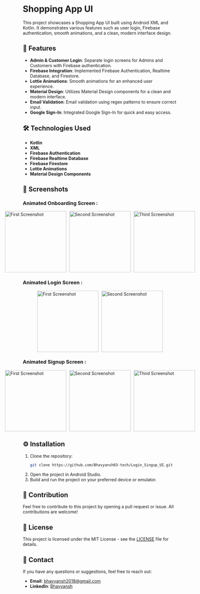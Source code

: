 # Shopping App UI

This project showcases a Shopping App UI built using Android XML and Kotlin. It demonstrates various features such as user login, Firebase authentication, smooth animations, and a clean, modern interface design.

## 🚀 Features

- **Admin & Customer Login**: Separate login screens for Admins and Customers with Firebase authentication.
- **Firebase Integration**: Implemented Firebase Authentication, Realtime Database, and Firestore.
- **Lottie Animations**: Smooth animations for an enhanced user experience.
- **Material Design**: Utilizes Material Design components for a clean and modern interface.
- **Email Validation**: Email validation using regex patterns to ensure correct input.
- **Google Sign-In**: Integrated Google Sign-In for quick and easy access.

## 🛠️ Technologies Used

- **Kotlin**
- **XML**
- **Firebase Authentication**
- **Firebase Realtime Database**
- **Firebase Firestore**
- **Lottie Animations**
- **Material Design Components**

## 📱 Screenshots
### Animated Onboarding Screen :
<div style="display: flex; justify-content: center; align-items: center;">
    <img src="https://github.com/user-attachments/assets/0bcf8087-24cb-4e40-986b-b11a0e17bf64" alt="First Screenshot" style="width: 200px; height: auto; margin-right: 10px;">
    <img src="https://github.com/user-attachments/assets/a2bcc375-5953-4b4a-ae8e-1a48dd4fa8bd" alt="Second Screenshot" style="width: 200px; height: auto; margin-right: 10px;">
    <img src="https://github.com/user-attachments/assets/22b46b49-23e9-4f38-950e-e106bcfd29d5" alt="Third Screenshot" style="width: 200px; height: auto;">
</div>

### Animated Login Screen :
<div style="display: flex; justify-content: center; align-items: center;">
    <img src="https://github.com/user-attachments/assets/e26335ec-2507-4757-8b62-0d20b506611a" alt="First Screenshot" style="width: 200px; height: auto; margin-right: 10px;">
    <img src="https://github.com/user-attachments/assets/75a85c99-ad30-48d9-a3da-3b4619a8311a" alt="Second Screenshot" style="width: 200px; height: auto;">
</div>

### Animated Signup Screen :
<div style="display: flex; justify-content: center; align-items: center;">
    <img src="https://github.com/user-attachments/assets/16d72d58-2cf7-4053-99d3-a0ec1808e520" alt="First Screenshot" style="width: 200px; height: auto; margin-right: 10px;">
    <img src="https://github.com/user-attachments/assets/afbb4541-4d84-4734-a27c-6189c3316f2a" alt="Second Screenshot" style="width: 200px; height: auto; margin-right: 10px;">
    <img src="https://github.com/user-attachments/assets/e7f4e347-9e1e-48d5-9637-264b8eeaff45" alt="Third Screenshot" style="width: 200px; height: auto;">
</div>

## ⚙️ Installation

1. Clone the repository:
    ```bash
    git clone https://github.com/Bhavyansh03-tech/Login_Singup_UI.git
    ```
2. Open the project in Android Studio.
3. Build and run the project on your preferred device or emulator.

## 🤝 Contribution

Feel free to contribute to this project by opening a pull request or issue. All contributions are welcome!

## 📄 License

This project is licensed under the MIT License - see the [LICENSE](LICENSE) file for details.

## 💬 Contact

If you have any questions or suggestions, feel free to reach out:

- **Email**: [bhavyansh2018@gmail.com](mailto:bhavyansh2018@gmail.com)
- **LinkedIn**: [Bhavyansh](https://www.linkedin.com/in/bhavyansh03/)
